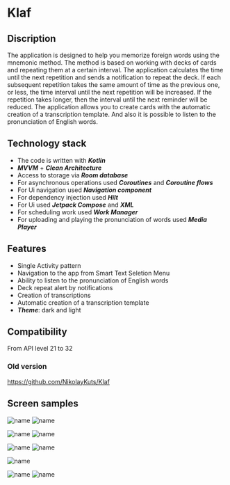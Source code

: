 # Klaf

## Discription

The application is designed to help you memorize foreign words using the mnemonic method. The method is based on working with decks of cards and repeating them at a certain interval.
The application calculates the time until the next repetition and sends a notification to repeat the deck. If each subsequent repetition takes the same amount of time as the previous one, or less, the time interval until the next repetition will be increased. If the repetition takes longer, then the interval until the next reminder will be reduced.
The application allows you to create cards with the automatic creation of a transcription template. And also it is possible to listen to the pronunciation of English words.


## Technology stack
* The code is written with _**Kotlin**_
*  _**MVVM**_ + _**Clean Architecture**_
* Access to storage via _**Room database**_
* For asynchronous operations used _**Coroutines**_ and _**Coroutine flows**_
* For Ui navigation used _**Navigation component**_
* For dependency injection used _**Hilt**_
* For Ui used _**Jetpack Compose**_ and _**XML**_
* For scheduling work used _**Work Manager**_
* For uploading and playing the pronunciation of words used _**Media Player**_

## Features
* Single Activity pattern
* Navigation to the app from Smart Text Seletion Menu
* Ability to listen to the pronunciation of English words
* Deck repeat alert by notifications
* Creation of transcriptions
* Automatic creation of a transcription template
* _**Theme**_: dark and light

## Compatibility
From API level 21 to 32

### Old version
https://github.com/NikolayKuts/Klaf

## Screen samples
![name](https://github.com/NikolayKuts/Klaf_kt/blob/develop/preview/deck_list_screen_light_theme.png)
![name](https://github.com/NikolayKuts/Klaf_kt/blob/develop/preview/deck_list_screen.png)

![name](https://github.com/NikolayKuts/Klaf_kt/blob/develop/preview/deck_navigation_dialog_light_theme.png)
![name](https://github.com/NikolayKuts/Klaf_kt/blob/develop/preview/deck_navigation_dialog_dark_theme.png)

![name](https://github.com/NikolayKuts/Klaf_kt/blob/develop/preview/deck_repetition_screen_dark_them.png)
![name](https://github.com/NikolayKuts/Klaf_kt/blob/develop/preview/deck_repetition_light_theme.png)

![name](https://github.com/NikolayKuts/Klaf_kt/blob/develop/preview/card_addition_screen_light_theme.png)

![name](https://github.com/NikolayKuts/Klaf_kt/blob/develop/preview/deck_deleting_dialog_dark_theme.png)
![name](https://github.com/NikolayKuts/Klaf_kt/blob/develop/preview/deck_creating_dialog_light_theme.png)

